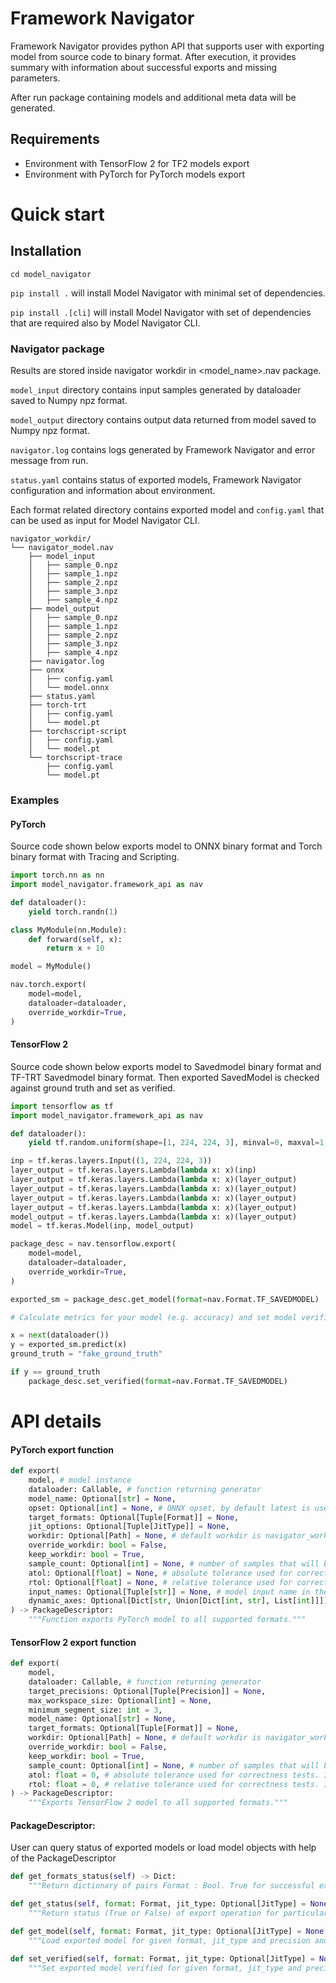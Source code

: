 <!--
Copyright (c) 2021, NVIDIA CORPORATION. All rights reserved.

Licensed under the Apache License, Version 2.0 (the "License");
you may not use this file except in compliance with the License.
You may obtain a copy of the License at

    http://www.apache.org/licenses/LICENSE-2.0

Unless required by applicable law or agreed to in writing, software
distributed under the License is distributed on an "AS IS" BASIS,
WITHOUT WARRANTIES OR CONDITIONS OF ANY KIND, either express or implied.
See the License for the specific language governing permissions and
limitations under the License.
-->

# Framework Navigator
Framework Navigator provides python API that supports user with exporting model from source code to binary format.
After execution, it provides summary with information about successful exports and missing parameters.

After run package containing models and additional meta data will be generated.

## Requirements
 - Environment with TensorFlow 2 for TF2 models export
 - Environment with PyTorch for PyTorch models export

# Quick start

## Installation

```cd model_navigator```

```pip install .``` will install Model Navigator with minimal set of dependencies.

```pip install .[cli]``` will install Model Navigator with set of dependencies that are required also by
Model Navigator CLI.

### Navigator package
Results are stored inside navigator workdir in <model_name>.nav package.

```model_input``` directory contains input samples generated by dataloader saved to Numpy npz format.

```model_output``` directory contains output data returned from model saved to Numpy npz format.

```navigator.log``` contains logs generated by Framework Navigator and error message from run.

```status.yaml``` contains status of exported models, Framework Navigator configuration and information about environment.

Each format related directory contains exported model and ```config.yaml``` that can be used as input for Model Navigator CLI.

```
navigator_workdir/
└── navigator_model.nav
    ├── model_input
    │   ├── sample_0.npz
    │   ├── sample_1.npz
    │   ├── sample_2.npz
    │   ├── sample_3.npz
    │   ├── sample_4.npz
    ├── model_output
    │   ├── sample_0.npz
    │   ├── sample_1.npz
    │   ├── sample_2.npz
    │   ├── sample_3.npz
    │   ├── sample_4.npz
    ├── navigator.log
    ├── onnx
    │   ├── config.yaml
    │   └── model.onnx
    ├── status.yaml
    ├── torch-trt
    │   ├── config.yaml
    │   └── model.pt
    ├── torchscript-script
    │   ├── config.yaml
    │   └── model.pt
    └── torchscript-trace
        ├── config.yaml
        └── model.pt
```

### Examples
#### PyTorch
Source code shown below exports model to ONNX binary format and Torch binary format with Tracing and Scripting.

```python
import torch.nn as nn
import model_navigator.framework_api as nav

def dataloader():
    yield torch.randn(1)

class MyModule(nn.Module):
    def forward(self, x):
        return x + 10

model = MyModule()

nav.torch.export(
    model=model,
    dataloader=dataloader,
    override_workdir=True,
)
```

#### TensorFlow 2
Source code shown below exports model to Savedmodel binary format and TF-TRT Savedmodel binary format.
Then exported SavedModel is checked against ground truth and set as verified.

```python
import tensorflow as tf
import model_navigator.framework_api as nav

def dataloader():
    yield tf.random.uniform(shape=[1, 224, 224, 3], minval=0, maxval=1, dtype=tf.dtypes.float32),

inp = tf.keras.layers.Input((1, 224, 224, 3))
layer_output = tf.keras.layers.Lambda(lambda x: x)(inp)
layer_output = tf.keras.layers.Lambda(lambda x: x)(layer_output)
layer_output = tf.keras.layers.Lambda(lambda x: x)(layer_output)
layer_output = tf.keras.layers.Lambda(lambda x: x)(layer_output)
layer_output = tf.keras.layers.Lambda(lambda x: x)(layer_output)
model_output = tf.keras.layers.Lambda(lambda x: x)(layer_output)
model = tf.keras.Model(inp, model_output)

package_desc = nav.tensorflow.export(
    model=model,
    dataloader=dataloader,
    override_workdir=True,
)

exported_sm = package_desc.get_model(format=nav.Format.TF_SAVEDMODEL)

# Calculate metrics for your model (e.g. accuracy) and set model verified if results are correct.

x = next(dataloader())
y = exported_sm.predict(x)
ground_truth = "fake_ground_truth"

if y == ground_truth
    package_desc.set_verified(format=nav.Format.TF_SAVEDMODEL)
```

# API details

#### PyTorch export function

```python
def export(
    model, # model instance
    dataloader: Callable, # function returning generator
    model_name: Optional[str] = None,
    opset: Optional[int] = None, # ONNX opset, by default latest is used
    target_formats: Optional[Tuple[Format]] = None,
    jit_options: Optional[Tuple[JitType]] = None,
    workdir: Optional[Path] = None, # default workdir is navigator_workdir in current working directory
    override_workdir: bool = False,
    keep_workdir: bool = True,
    sample_count: Optional[int] = None, # number of samples that will be saved from dataloader
    atol: Optional[float] = None, # absolute tolerance used for correctness tests. If None, value will be calculated during run
    rtol: Optional[float] = None, # relative tolerance used for correctness tests. If None, value will be calculated during run
    input_names: Optional[Tuple[str]] = None, # model input name in the same order as in samples returned from dataloader
    dynamic_axes: Optional[Dict[str, Union[Dict[int, str], List[int]]]] = None, # for ONNX export, see https://pytorch.org/docs/1.9.1/onnx.html#functions
) -> PackageDescriptor:
    """Function exports PyTorch model to all supported formats."""
```

#### TensorFlow 2 export function
```python
def export(
    model,
    dataloader: Callable, # function returning generator
    target_precisions: Optional[Tuple[Precision]] = None,
    max_workspace_size: Optional[int] = None,
    minimum_segment_size: int = 3,
    model_name: Optional[str] = None,
    target_formats: Optional[Tuple[Format]] = None,
    workdir: Optional[Path] = None, # default workdir is navigator_workdir in current working directory
    override_workdir: bool = False,
    keep_workdir: bool = True,
    sample_count: Optional[int] = None, # number of samples that will be saved from dataloader
    atol: float = 0, # absolute tolerance used for correctness tests. If None, value will be calculated during run
    rtol: float = 0, # relative tolerance used for correctness tests. If None, value will be calculated during run
) -> PackageDescriptor:
    """Exports TensorFlow 2 model to all supported formats."""
```


#### PackageDescriptor:
User can query status of exported models or load model objects with help of the PackageDescriptor
```python
def get_formats_status(self) -> Dict:
    """Return dictionary of pairs Format : Bool. True for successful exports, False for failed exports."""
```


```python
def get_status(self, format: Format, jit_type: Optional[JitType] = None, precision: Optional[Precision] = None) -> bool:
    """Return status (True or False) of export operation for particular format, jit_type and precision."""
```


```python
def get_model(self, format: Format, jit_type: Optional[JitType] = None, precision: Optional[Precision] = None):
    """Load exported model for given format, jit_type and precision and return model object"""
```
```python
def set_verified(self, format: Format, jit_type: Optional[JitType] = None, precision: Optional[TensorRTPrecision] = None):
    """Set exported model verified for given format, jit_type and precision"""
```





